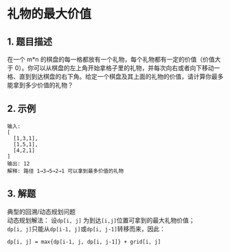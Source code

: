# 礼物的最大价值

## 1. 题目描述
在一个 m*n 的棋盘的每一格都放有一个礼物，每个礼物都有一定的价值（价值大于 0）。你可以从棋盘的左上角开始拿格子里的礼物，并每次向右或者向下移动一格、直到到达棋盘的右下角。给定一个棋盘及其上面的礼物的价值，请计算你最多能拿到多少价值的礼物？

## 2. 示例
```
输入: 
[
  [1,3,1],
  [1,5,1],
  [4,2,1]
]
输出: 12
解释: 路径 1→3→5→2→1 可以拿到最多价值的礼物
```

## 3. 解题
典型的回溯/动态规划问题  
动态规划解法：
设`dp[i, j]` 为到达`[i,j]`位置可拿到的最大礼物价值；  
`dp[i, j]`只能从`dp[i-1, j]`或`dp[i, j-1]`转移而来，因此：  
```
dp[i, j] = max{dp[i-1, j, dp[i, j-1]} + grid[i, j] 
```

